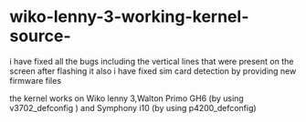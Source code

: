 # wiko-lenny-3-working-kernel-source-
i have fixed all the bugs including the vertical lines that were present on the screen after flashing it also i have fixed sim card detection by providing new firmware files

the kernel works on Wiko lenny 3,Walton Primo GH6 (by using v3702_defconfig ) and Symphony i10 (by using p4200_defconfig)



